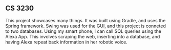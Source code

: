 ## CS 3230

This project showcases many things. It was built using Gradle, and uses the Spring framework. Swing was used for the GUI, and this project is conneted to two databases. Using my smart phone, I can call SQL queries using the Alexa App. This involves scraping the web, inserting into a database, and having Alexa repeat back information in her robotic voice.
